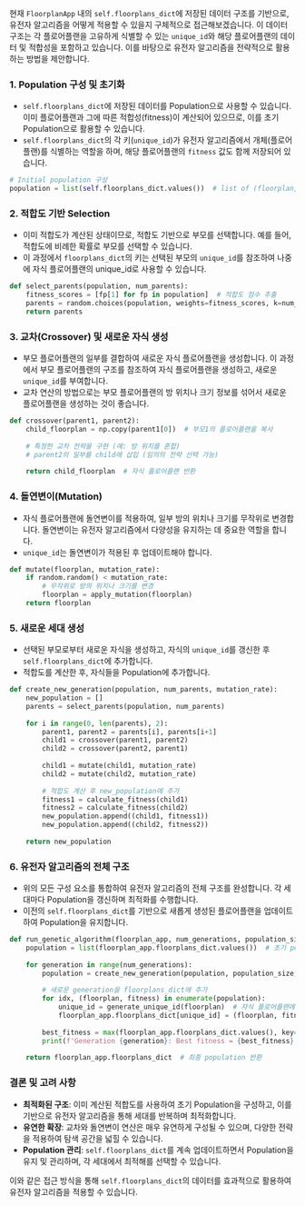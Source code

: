 현재 `FloorplanApp` 내의 `self.floorplans_dict`에 저장된 데이터 구조를 기반으로, 유전자 알고리즘을 어떻게 적용할 수 있을지 구체적으로 접근해보겠습니다. 이 데이터 구조는 각 플로어플랜을 고유하게 식별할 수 있는 `unique_id`와 해당 플로어플랜의 데이터 및 적합성을 포함하고 있습니다. 이를 바탕으로 유전자 알고리즘을 전략적으로 활용하는 방법을 제안합니다.

### 1. **Population 구성 및 초기화**
   - `self.floorplans_dict`에 저장된 데이터를 Population으로 사용할 수 있습니다. 이미 플로어플랜과 그에 따른 적합성(fitness)이 계산되어 있으므로, 이를 초기 Population으로 활용할 수 있습니다.
   - `self.floorplans_dict`의 각 키(`unique_id`)가 유전자 알고리즘에서 개체(플로어플랜)를 식별하는 역할을 하며, 해당 플로어플랜의 `fitness` 값도 함께 저장되어 있습니다.

```python
# Initial population 구성
population = list(self.floorplans_dict.values())  # list of (floorplan, fitness) pairs
```

### 2. **적합도 기반 Selection**
   - 이미 적합도가 계산된 상태이므로, 적합도 기반으로 부모를 선택합니다. 예를 들어, 적합도에 비례한 확률로 부모를 선택할 수 있습니다. 
   - 이 과정에서 `floorplans_dict`의 키는 선택된 부모의 `unique_id`를 참조하여 나중에 자식 플로어플랜의 unique_id로 사용할 수 있습니다.

```python
def select_parents(population, num_parents):
    fitness_scores = [fp[1] for fp in population]  # 적합도 점수 추출
    parents = random.choices(population, weights=fitness_scores, k=num_parents)
    return parents
```

### 3. **교차(Crossover) 및 새로운 자식 생성**
   - 부모 플로어플랜의 일부를 결합하여 새로운 자식 플로어플랜을 생성합니다. 이 과정에서 부모 플로어플랜의 구조를 참조하여 자식 플로어플랜을 생성하고, 새로운 `unique_id`를 부여합니다.
   - 교차 연산의 방법으로는 부모 플로어플랜의 방 위치나 크기 정보를 섞어서 새로운 플로어플랜을 생성하는 것이 좋습니다.

```python
def crossover(parent1, parent2):
    child_floorplan = np.copy(parent1[0])  # 부모1의 플로어플랜을 복사
    
    # 특정한 교차 전략을 구현 (예: 방 위치를 혼합)
    # parent2의 일부를 child에 삽입 (임의의 전략 선택 가능)
    
    return child_floorplan  # 자식 플로어플랜 반환
```

### 4. **돌연변이(Mutation)**
   - 자식 플로어플랜에 돌연변이를 적용하여, 일부 방의 위치나 크기를 무작위로 변경합니다. 돌연변이는 유전자 알고리즘에서 다양성을 유지하는 데 중요한 역할을 합니다.
   - `unique_id`는 돌연변이가 적용된 후 업데이트해야 합니다.

```python
def mutate(floorplan, mutation_rate):
    if random.random() < mutation_rate:
        # 무작위로 방의 위치나 크기를 변경
        floorplan = apply_mutation(floorplan)
    return floorplan
```

### 5. **새로운 세대 생성**
   - 선택된 부모로부터 새로운 자식을 생성하고, 자식의 `unique_id`를 갱신한 후 `self.floorplans_dict`에 추가합니다.
   - 적합도를 계산한 후, 자식들을 Population에 추가합니다.

```python
def create_new_generation(population, num_parents, mutation_rate):
    new_population = []
    parents = select_parents(population, num_parents)
    
    for i in range(0, len(parents), 2):
        parent1, parent2 = parents[i], parents[i+1]
        child1 = crossover(parent1, parent2)
        child2 = crossover(parent2, parent1)
        
        child1 = mutate(child1, mutation_rate)
        child2 = mutate(child2, mutation_rate)
        
        # 적합도 계산 후 new_population에 추가
        fitness1 = calculate_fitness(child1)
        fitness2 = calculate_fitness(child2)
        new_population.append((child1, fitness1))
        new_population.append((child2, fitness2))
    
    return new_population
```

### 6. **유전자 알고리즘의 전체 구조**
   - 위의 모든 구성 요소를 통합하여 유전자 알고리즘의 전체 구조를 완성합니다. 각 세대마다 Population을 갱신하며 최적화를 수행합니다.
   - 이전의 `self.floorplans_dict`를 기반으로 새롭게 생성된 플로어플랜을 업데이트하여 Population을 유지합니다.

```python
def run_genetic_algorithm(floorplan_app, num_generations, population_size, mutation_rate):
    population = list(floorplan_app.floorplans_dict.values())  # 초기 population
    
    for generation in range(num_generations):
        population = create_new_generation(population, population_size, mutation_rate)
        
        # 새로운 generation을 floorplans_dict에 추가
        for idx, (floorplan, fitness) in enumerate(population):
            unique_id = generate_unique_id(floorplan)  # 자식 플로어플랜에 대한 새로운 unique_id 생성
            floorplan_app.floorplans_dict[unique_id] = (floorplan, fitness)
        
        best_fitness = max(floorplan_app.floorplans_dict.values(), key=lambda x: x[1])
        print(f'Generation {generation}: Best fitness = {best_fitness}')
    
    return floorplan_app.floorplans_dict  # 최종 population 반환
```

### 결론 및 고려 사항
- **최적화된 구조**: 이미 계산된 적합도를 사용하여 초기 Population을 구성하고, 이를 기반으로 유전자 알고리즘을 통해 세대를 반복하며 최적화합니다.
- **유연한 확장**: 교차와 돌연변이 연산은 매우 유연하게 구성될 수 있으며, 다양한 전략을 적용하여 탐색 공간을 넓힐 수 있습니다.
- **Population 관리**: `self.floorplans_dict`를 계속 업데이트하면서 Population을 유지 및 관리하며, 각 세대에서 최적해를 선택할 수 있습니다.

이와 같은 접근 방식을 통해 `self.floorplans_dict`의 데이터를 효과적으로 활용하여 유전자 알고리즘을 적용할 수 있습니다.